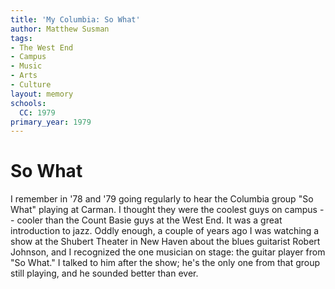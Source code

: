 ```yaml
---
title: 'My Columbia: So What'
author: Matthew Susman
tags:
- The West End
- Campus
- Music
- Arts
- Culture
layout: memory
schools:
  CC: 1979
primary_year: 1979
---
```

# So What

I remember in '78 and '79 going regularly to hear the Columbia group "So What" playing at Carman.  I thought they were the coolest guys on campus -- cooler than the Count Basie guys at the West End.  It was a great introduction to jazz.  Oddly enough, a couple of years ago I was watching a show at the Shubert Theater in New Haven about the blues guitarist Robert Johnson, and I recognized the one musician on stage: the guitar player from "So What."  I talked to him after the show; he's the only one from that group still playing, and he sounded better than ever.

